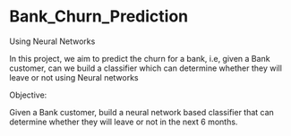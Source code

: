 # Bank_Churn_Prediction
Using Neural Networks

In this project, we aim to predict the churn for a bank, i.e, given a Bank customer, can we build a classifier which can determine whether they will leave or not using Neural networks

Objective:

Given a Bank customer, build a neural network based classifier that can determine whether they will leave or not in the next 6 months.
